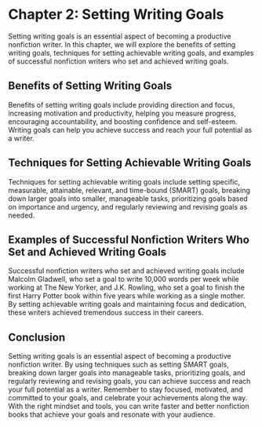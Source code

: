 Chapter 2: Setting Writing Goals
================================

Setting writing goals is an essential aspect of becoming a productive nonfiction writer. In this chapter, we will explore the benefits of setting writing goals, techniques for setting achievable writing goals, and examples of successful nonfiction writers who set and achieved writing goals.

Benefits of Setting Writing Goals
---------------------------------

Benefits of setting writing goals include providing direction and focus, increasing motivation and productivity, helping you measure progress, encouraging accountability, and boosting confidence and self-esteem. Writing goals can help you achieve success and reach your full potential as a writer.

Techniques for Setting Achievable Writing Goals
-----------------------------------------------

Techniques for setting achievable writing goals include setting specific, measurable, attainable, relevant, and time-bound (SMART) goals, breaking down larger goals into smaller, manageable tasks, prioritizing goals based on importance and urgency, and regularly reviewing and revising goals as needed.

Examples of Successful Nonfiction Writers Who Set and Achieved Writing Goals
----------------------------------------------------------------------------

Successful nonfiction writers who set and achieved writing goals include Malcolm Gladwell, who set a goal to write 10,000 words per week while working at The New Yorker, and J.K. Rowling, who set a goal to finish the first Harry Potter book within five years while working as a single mother. By setting achievable writing goals and maintaining focus and dedication, these writers achieved tremendous success in their careers.

Conclusion
----------

Setting writing goals is an essential aspect of becoming a productive nonfiction writer. By using techniques such as setting SMART goals, breaking down larger goals into manageable tasks, prioritizing goals, and regularly reviewing and revising goals, you can achieve success and reach your full potential as a writer. Remember to stay focused, motivated, and committed to your goals, and celebrate your achievements along the way. With the right mindset and tools, you can write faster and better nonfiction books that achieve your goals and resonate with your audience.
